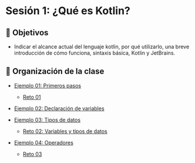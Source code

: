 # Sesión 1: ¿Qué es Kotlin?

## :dart: Objetivos 

- Indicar el alcance actual del lenguaje kotlin, por qué  utilizarlo, una breve introducción de cómo funciona, sintaxis básica, Kotlin y JetBrains.


## 📂 Organización de la clase

- [Ejemplo 01: Primeros pasos](Ejemplo-01)
	- [Reto 01](Reto-01)
	
- [Ejemplo 02: Declaración de variables](Ejemplo-02)

- [Ejemplo 03: Tipos de datos](Ejemplo-03)
	- [Reto 02: Variables y tipos de datos](Reto-02)
	
- [Ejemplo 04: Operadores](Ejemplo-04)
	- [Reto 03](Reto-03)

<!-- - [Reto final - Inicialización del proyecto](./Reto-final) -->
<!-- - [Postwork](Postwork) -->

